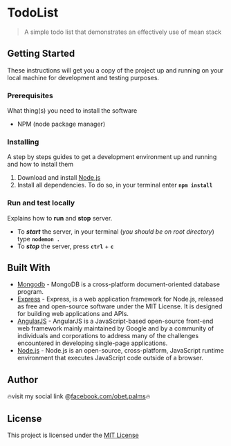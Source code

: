# TodoList
> A simple todo list that demonstrates an effectively use of mean stack

## Getting Started
These instructions will get you a copy of the project up and running on your local machine for development and testing purposes. 

### Prerequisites 
What thing(s) you need to install the software 
* NPM (node package manager)

### Installing
A step by steps guides to get a development environment up and running and how to install them
1. Download and install [Node.js](https://nodejs.org/en/)
2. Install all dependencies. To do so, in your terminal enter **`npm install`**

### Run and test locally
Explains how to **run** and **stop** server.
* To  *___start___*  the server, in your terminal (*you should be on root directory*) type **`nodemon .`**
* To  *__stop__*  the server, press **`ctrl`** + **`c`**

## Built With

* [Mongodb](https://www.mongodb.com/cloud/atlas/lp/general/try?utm_source=google&utm_campaign=gs_apac_phillippines_search_brand_atlas_desktop&utm_term=mongodb&utm_medium=cpc_paid_search&utm_ad=e&gclid=CjwKCAiA98TxBRBtEiwAVRLqu599aiNHNhCIXkoRcjZ7mQidKh22lDJBV7srRSuddfzTKVIKNgKOBxoCYvoQAvD_BwE) - MongoDB is a cross-platform document-oriented database program.
* [Express](https://expressjs.com/) - Express, is a web application framework for Node.js, released as free and open-source software under the MIT License. It is designed for building web applications and APIs. 
* [AngularJS](https://angularjs.org/) - AngularJS is a JavaScript-based open-source front-end web framework mainly maintained by Google and by a community of individuals and corporations to address many of the challenges encountered in developing single-page applications.
* [Node.js](https://nodejs.org/en/) - Node.js is an open-source, cross-platform, JavaScript runtime environment that executes JavaScript code outside of a browser.

## Author
🔥visit my social link @[facebook.com/obet.palms](https://web.facebook.com/obet.palms)🔥

## License
This project is licensed under the [MIT License](https://opensource.org/licenses/MIT)
